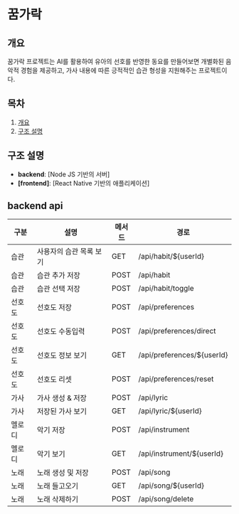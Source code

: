 # 꿈가락

## 개요
꿈가락 프로젝트는 AI를 활용하여 유아의 선호를 반영한 동요를 만들어보면 개별화된 음악적 경험을 제공하고, 가사 내용에 따른 긍적적인 습관 형성을 지원해주는 프로젝트이다.

## 목차
1. [개요](#개요)
2. [구조 설명](#구조-설명)

## 구조 설명
- **backend**: [Node JS 기반의 서버]
- **[frontend]**: [React Native 기반의 애플리케이션]

## backend api

| 구분   | 설명                  | 메서드 | 경로                        |
|--------|-----------------------|--------|-----------------------------|
| 습관   | 사용자의 습관 목록 보기 | GET    | /api/habit/${userId}        |
| 습관   | 습관 추가 저장        | POST   | /api/habit                  |
| 습관   | 습관 선택 저장        | POST   | /api/habit/toggle           |
| 선호도 | 선호도 저장           | POST   | /api/preferences            |
| 선호도 | 선호도 수동입력       | POST   | /api/preferences/direct     |
| 선호도 | 선호도 정보 보기      | GET    | /api/preferences/${userId}  |
| 선호도 | 선호도 리셋           | POST   | /api/preferences/reset      |
| 가사   | 가사 생성 & 저장      | POST   | /api/lyric                  |
| 가사   | 저장된 가사 보기      | GET    | /api/lyric/${userId}        |
| 멜로디 | 악기 저장             | POST   | /api/instrument             |
| 멜로디 | 악기 보기             | GET    | /api/instrument/${userId}   |
| 노래   | 노래 생성 및 저장     | POST   | /api/song                   |
| 노래   | 노래 들고오기         | GET    | /api/song/${userId}         |
| 노래   | 노래 삭제하기         | POST   | /api/song/delete            |
